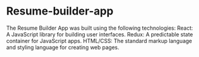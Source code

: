 # Resume-builder-app
The Resume Builder App was built using the following technologies: React: A JavaScript library for building user interfaces. Redux: A predictable state container for JavaScript apps. HTML/CSS: The standard markup language and styling language for creating web pages.
